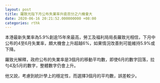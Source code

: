 ```yaml
---
layout: post
title: 羅致光指下月公布失業率升逾百分之六機會大
date: 2020-06-16 20:21:52.000000000 +08:00
categories: rthk
---
```


本港最新失業率為5.9%創逾15年來最高，勞工及福利局局長羅致光相信，下月中公布的4至6月失業率，頗大機會上升超越6%，如果情況改善則可能維持5.9%或下降。

羅致光解釋，政府公布的失業率是3個月的移動平均數，即使6月的數字回落，拉勻4及5月的數字，整體數字仍會上升。

他又說，考慮到統計學上的穩定性，而選擇3個月的平均數，誤差較少。
